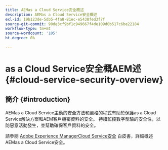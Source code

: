 ```yaml
---
title: AEMas a Cloud Service安全概述
description: AEMas a Cloud Service安全概述
exl-id: 19b123de-5db5-4fa8-81ec-e5438fed3f7f
source-git-commit: 90de3cf9bf1c949667f4de109d0b517c6be22184
workflow-type: tm+mt
source-wordcount: '105'
ht-degree: 0%

---
```


# as a Cloud Service安全概AEM述 {#cloud-service-security-overview}

## 簡介 {#introduction}

AEMas a Cloud Service主動的安全方法和嚴格的程式有助於保護as a Cloud Service解決方案和AEM客戶機密資料的安全。 持續監控數字型驗的安全性，以防惡意活動發生，並幫助確保客戶資料的安全。

請參閱 [Adobe Experience ManagerCloud Service安全](https://www.adobe.com/content/dam/cc/en/security/pdfs/AEMCloudService_Security_Overview.pdf) 白皮書，詳細概述AEMas a Cloud Service安全。
